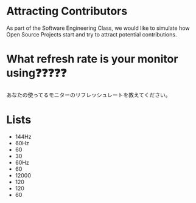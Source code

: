 # Attracting Contributors
As part of the Software Engineering Class, we would like to simulate how Open Source Projects start and try to attract potential contributions.

# What refresh rate is your monitor using❓❓❓❓❓
あなたの使ってるモニターのリフレッシュレートを教えてください。

# Lists
- 144Hz
- 60Hz  
- 60
- 30
- 60Hz
- 60
- 12000
- 120
- 120
- 60
